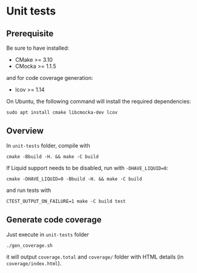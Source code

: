 # Unit tests

## Prerequisite

Be sure to have installed:

- CMake >= 3.10
- CMocka >= 1.1.5

and for code coverage generation:

- lcov >= 1.14

On Ubuntu, the following command will install the required dependencies:

```
sudo apt install cmake libcmocka-dev lcov
```

## Overview

In `unit-tests` folder, compile with

```
cmake -Bbuild -H. && make -C build
```

If Liquid support needs to be disabled, run with `-DHAVE_LIQUID=0`:

```
cmake -DHAVE_LIQUID=0 -Bbuild -H. && make -C build
```

and run tests with

```
CTEST_OUTPUT_ON_FAILURE=1 make -C build test
```

## Generate code coverage

Just execute in `unit-tests` folder

```
./gen_coverage.sh
```

it will output `coverage.total` and `coverage/` folder with HTML details (in `coverage/index.html`).
